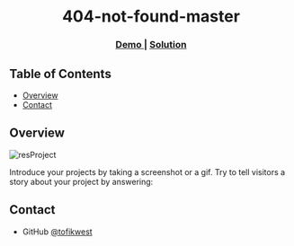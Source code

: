 <!-- Please update value in the {}  -->

<h1 align="center">404-not-found-master</h1>

<div align="center">
  <h3>
    <a target="_blank" href="https://tofikwest.github.io/404-not-found-master/" >
      Demo
    </a>
    <span> | </span>
    <a href="https://{your-url-to-the-solution}">
      Solution
    </a>
  </h3>
</div>

<!-- TABLE OF CONTENTS -->

## Table of Contents

- [Overview](#overview)
- [Contact](#contact)

<!-- OVERVIEW -->

## Overview

![resProject](https://user-images.githubusercontent.com/72318342/124517506-c6aa4500-ddec-11eb-9ab1-af19acfa421d.png)


Introduce your projects by taking a screenshot or a gif. Try to tell visitors a story about your project by answering:



## Contact

- GitHub [@tofikwest](https://{github.com/tofikwest})

